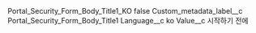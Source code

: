 <?xml version="1.0" encoding="UTF-8"?>
<CustomMetadata xmlns="http://soap.sforce.com/2006/04/metadata" xmlns:xsi="http://www.w3.org/2001/XMLSchema-instance" xmlns:xsd="http://www.w3.org/2001/XMLSchema">
    <label>Portal_Security_Form_Body_Title1_KO</label>
    <protected>false</protected>
    <values>
        <field>Custom_metadata_label__c</field>
        <value xsi:type="xsd:string">Portal_Security_Form_Body_Title1</value>
    </values>
    <values>
        <field>Language__c</field>
        <value xsi:type="xsd:string">ko</value>
    </values>
    <values>
        <field>Value__c</field>
        <value xsi:type="xsd:string">시작하기 전에</value>
    </values>
</CustomMetadata>
